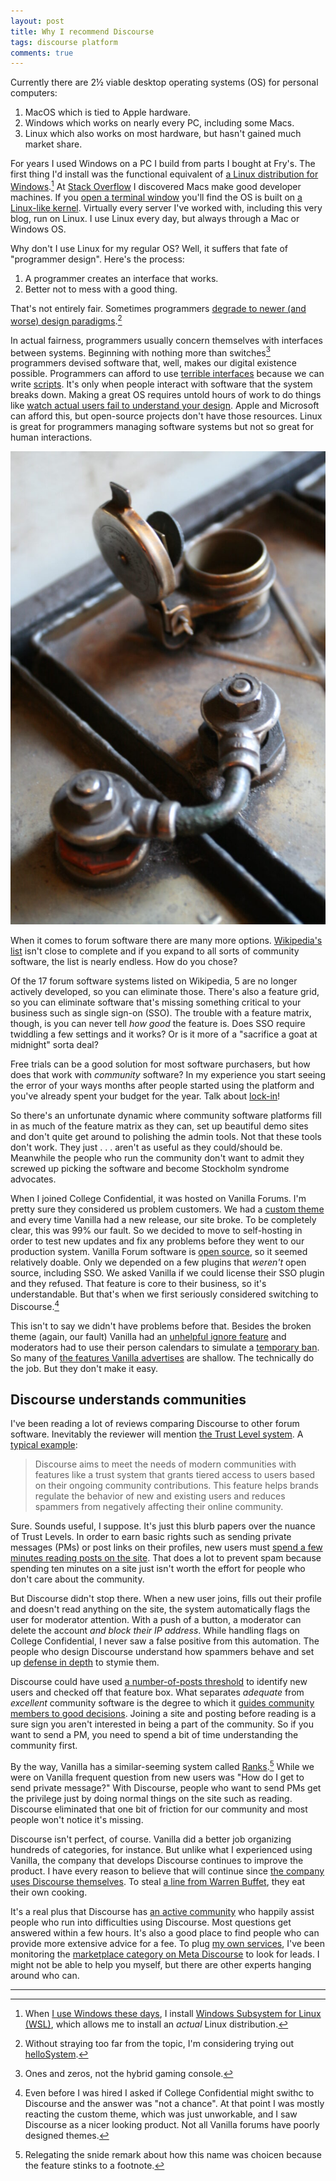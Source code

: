 ```yaml
---
layout: post
title: Why I recommend Discourse
tags: discourse platform
comments: true
---
```


Currently there are 2½ viable desktop operating systems (OS) for
personal computers:

1. MacOS which is tied to Apple hardware.
2. Windows which works on nearly every PC, including some Macs.
3. Linux which also works on most hardware, but hasn't gained much market share.

For years I used Windows on a PC I build from parts I bought at
Fry's. The first thing I'd install was the functional equivalent of [a
Linux distribution for Windows](https://www.cygwin.com/).[^1] At
[Stack
Overflow](/2013/08/09/please-welcome-jon-ericson-community-manager.html)
I discovered Macs make good developer machines. If you [open a
terminal
window](https://support.apple.com/guide/terminal/what-is-terminal-trmld4c92d55/2.14/mac/14.0)
you'll find the OS is built on [a Linux-like
kernel](https://en.wikipedia.org/wiki/XNU). Virtually every server
I've worked with, including this very blog, run on Linux. I use Linux
every day, but always through a Mac or Windows OS.

Why don't I use Linux for my regular OS? Well, it suffers that fate of
"programmer design". Here's the process:
1. A programmer creates an interface that works.
2. Better not to mess with a good thing.

That's not entirely fair. Sometimes programmers [degrade to newer (and
worse) design
paradigms](https://medium.com/@probonopd/make-it-simple-linux-desktop-usability-part-1-5fa0fb369b42).[^2]

In actual fairness, programmers usually concern themselves with
interfaces between systems. Beginning with nothing more than
switches[^3] programmers devised software that, well, makes our
digital existence possible. Programmers can afford to use [terrible
interfaces](/2016/08/25/long_tail_docs.html) because we can write
[scripts](/2021/08/29/shell_prototyping.html). It's only when people
interact with software that the system breaks down. Making a great OS
requires untold hours of work to do things like [watch actual users
fail to understand your
design](/2016/06/30/usability_tests.html). Apple and Microsoft can
afford this, but open-source projects don't have those
resources. Linux is great for programmers managing software systems
but not so great for human interactions.

![Some bit of a San Francisco cable car.](/images/cable_car_part.jpg)

When it comes to forum software there are many more
options. [Wikipedia's
list](https://en.wikipedia.org/wiki/Comparison_of_Internet_forum_software)
isn't close to complete and if you expand to all sorts of community
software, the list is nearly endless. How do you chose?

Of the 17 forum software systems listed on Wikipedia, 5 are no longer
actively developed, so you can eliminate those. There's also a feature
grid, so you can eliminate software that's missing something critical
to your business such as single sign-on (SSO). The trouble with a
feature matrix, though, is you can never tell _how good_ the feature
is. Does SSO require twiddling a few settings and it works? Or is it
more of a "sacrifice a goat at midnight" sorta deal?

Free trials can be a good solution for most software purchasers, but
how does that work with _community_ software? In my experience you
start seeing the error of your ways months after people started using
the platform and you've already spent your budget for the year. Talk
about
[lock-in](https://www.joelonsoftware.com/2000/06/03/strategy-letter-iii-let-me-go-back/)!

So there's an unfortunate dynamic where community software platforms
fill in as much of the feature matrix as they can, set up beautiful
demo sites and don't quite get around to polishing the admin
tools. Not that these tools don't work. They just . . . aren't as
useful as they could/should be. Meanwhile the people who run the
community don't want to admit they screwed up picking the software and
become Stockholm syndrome advocates.

When I joined College Confidential, it was hosted on Vanilla
Forums. I'm pretty sure they considered us problem customers. We had a
[custom theme](/2020/03/25/CC-design.html) and every time Vanilla had
a new release, our site broke. To be completely clear, this was 99%
our fault. So we decided to move to self-hosting in order to test new
updates and fix any problems before they went to our production
system. Vanilla Forum software is [open
source](https://github.com/vanilla), so it seemed relatively
doable. Only we depended on a few plugins that _weren't_ open source,
including SSO. We asked Vanilla if we could license their SSO plugin
and they refused. That feature is core to their business, so it's
understandable. But that's when we first seriously considered
switching to Discourse.[^6]

This isn't to say we didn't have problems before that. Besides the
broken theme (again, our fault) Vanilla had an [unhelpful ignore
feature](/2020/09/24/ignoring_others.html) and moderators had to use
their person calendars to simulate a [temporary
ban](https://open.vanillaforums.com/discussion/25106/temporary-ban-plugin). So
many of [the features Vanilla
advertises](https://vanilla.higherlogic.com/vanilla/platform-overview/)
are shallow. The technically do the job. But they don't make it easy.

## Discourse understands communities

I've been reading a lot of reviews comparing Discourse to other forum
software. Inevitably the reviewer will mention [the Trust Level
system](https://blog.discourse.org/2018/06/understanding-discourse-trust-levels/). A
[typical
example](https://www.zendesk.com/service/help-center/best-forum-software/):

> Discourse aims to meet the needs of modern communities with features
> like a trust system that grants tiered access to users based on
> their ongoing community contributions. This feature helps brands
> regulate the behavior of new and existing users and reduces spammers
> from negatively affecting their online community.

Sure. Sounds useful, I suppose. It's just this blurb papers over the
nuance of Trust Levels. In order to earn basic rights such as sending
private messages (PMs) or post links on their profiles, new users must
[spend a few minutes reading posts on the
site](https://blog.discourse.org/2018/06/understanding-discourse-trust-levels/#trust-level-1-basic). That
does a lot to prevent spam because spending ten minutes on a site just
isn't worth the effort for people who don't care about the community.

But Discourse didn't stop there. When a new user joins, fills out
their profile and doesn't read anything on the site, the system
automatically flags the user for moderator attention. With a push of a
button, a moderator can delete the account _and block their IP
address_. While handling flags on College Confidential, I never saw a
false positive from this automation. The people who design Discourse
understand how spammers behave and set up [defense in
depth](https://acoup.blog/2019/05/17/collections-the-siege-of-gondor-part-ii-these-beacons-are-liiiiiiit/#:~:text=Let%E2%80%99s%20start%20by,into%20an%20ally.)
to stymie them.

Discourse could have used [a number-of-posts
threshold](https://www.phpbb.com/community/viewtopic.php?t=2378746) to
identify new users and checked off that feature box. What separates
_adequate_ from _excellent_ community software is the degree to which
it [guides community members to good
decisions](https://meta.codidact.com/posts/290389). Joining a site and
posting before reading is a sure sign you aren't interested in being a
part of the community. So if you want to send a PM, you need to spend
a bit of time understanding the community first.

By the way, Vanilla has a similar-seeming system called
[Ranks](https://success.vanillaforums.com/kb/articles/21-ranks).[^7]
While we were on Vanilla frequent question from new users was "How do
I get to send private message?" With Discourse, people who want to
send PMs get the privilege just by doing normal things on the site
such as reading. Discourse eliminated that one bit of friction for our
community and most people won't notice it's missing.

Discourse isn't perfect, of course. Vanilla did a better job
organizing hundreds of categories, for instance. But unlike what I
experienced using Vanilla, the company that develops Discourse
continues to improve the product. I have every reason to believe that
will continue since [the company uses Discourse
themselves](https://blog.discourse.org/2018/03/how-does-team-discourse-use-discourse/). To
steal [a line from Warren
Buffet](https://www.berkshirehathaway.com/letters/1983.html#:~:text=We%20eat%20our%20own%20cooking.),
they eat their own cooking.

It's a real plus that Discourse has [an active
community](https://meta.discourse.org/) who happily assist people who
run into difficulties using Discourse. Most questions get answered
within a few hours. It's also a good place to find people who can
provide more extensive advice for a fee. To plug [my own
services](https://buildcivitas.com/services/), I've been monitoring
the [marketplace category on Meta
Discourse](https://meta.discourse.org/c/marketplace/14) to look for
leads. I might not be able to help you myself, but there are other
experts hanging around who can.


---

[^1]: When [I use Windows these days](/2021/05/14/install_pg.html), I
    install [Windows Subsystem for Linux
    (WSL)](https://learn.microsoft.com/en-us/windows/wsl/install#simplified-installation-for-windows-insiders),
    which allows me to install an _actual_ Linux distribution.

[^2]: Without straying too far from the topic, I'm considering trying
    out [helloSystem](https://github.com/helloSystem/hello). 

[^3]: Ones and zeros, not the hybrid gaming console.


[^5]: It's not really true anyway since [I started a consulting
    business](/2023/11/14/building_civitas.html). One of my leads has
    a Facebook group, which is a community platform that's not much in
    vogue these days. In some ways my services are most useful for
    people who aren't on a community platform such as Discourse.

[^6]: Even before I was hired I asked if College Confidential might
    swithc to Discourse and the answer was "not a chance". At that
    point I was mostly reacting the custom theme, which was just
    unworkable, and I saw Discourse as a nicer looking product. Not
    all Vanilla forums have poorly designed themes.

[^7]: Relegating the snide remark about how this name was choicen
    because the feature stinks to a footnote.
